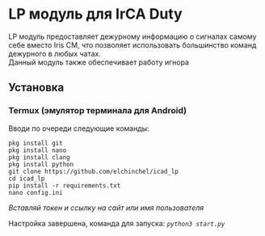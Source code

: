 # LP модуль для IrCA Duty
LP модуль предоставляет дежурному информацию о сигналах самому себе вместо Iris CM, что позволяет использовать большинство команд дежурного в любых чатах.\
Данный модуль также обеспечивает работу игнора

## Установка
### Termux (эмулятор терминала для Android)
Вводи по очереди следующие команды:
```shell script
pkg install git
pkg install nano
pkg install clang
pkg install python
git clone https://github.com/elchinchel/icad_lp
cd icad_lp
pip install -r requirements.txt
nano config.ini
```
*Вставляй токен и ссылку на сайт или имя пользователя*

Настройка завершена, команда для запуска: *`python3 start.py`*